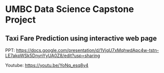 # UMBC Data Science Capstone Project

## Taxi Fare Prediction using interactive web page

PPT:
https://docs.google.com/presentation/d/1VjqU7xMqhwdApc4w-tstn-LE7akpWSk5DnynYyUA0Z8/edit?usp=sharing

Youtube:
https://youtu.be/YoNq_esq8y4


